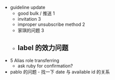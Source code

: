 - guideline update
	- good bulk / 推送 1
	- invitation 3
	- improper unsubscribe method 2
	- 家琪的问题 3
	- label 的效力问题
		-
- 5 Alias role transferring
	- ask ruby for confirmation?
- pablo 的问题 - 找一下 date 与 available id 的关系